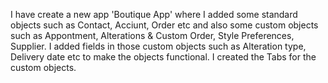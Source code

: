 I have create a new app 'Boutique App' where I added some standard objects such as Contact, Acciunt, Order etc and also some custom objects such as Appontment, Alterations & Custom Order, Style Preferences, Supplier. I added fields in those custom objects such as Alteration type, Delivery date etc to make the objects functional. I created the Tabs for the custom objects.

